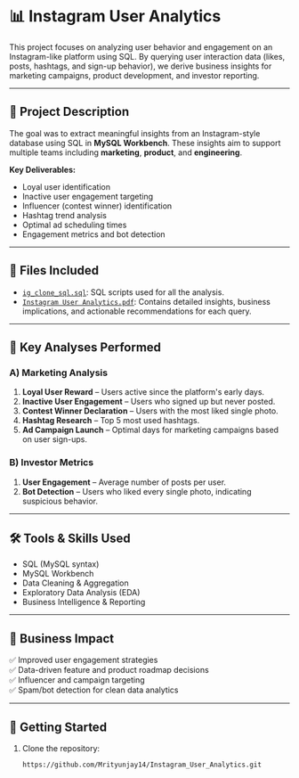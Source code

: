 # 📊 Instagram User Analytics

This project focuses on analyzing user behavior and engagement on an Instagram-like platform using SQL. By querying user interaction data (likes, posts, hashtags, and sign-up behavior), we derive business insights for marketing campaigns, product development, and investor reporting.

---

## 📌 Project Description

The goal was to extract meaningful insights from an Instagram-style database using SQL in **MySQL Workbench**. These insights aim to support multiple teams including **marketing**, **product**, and **engineering**.

**Key Deliverables:**
- Loyal user identification
- Inactive user engagement targeting
- Influencer (contest winner) identification
- Hashtag trend analysis
- Optimal ad scheduling times
- Engagement metrics and bot detection

---

## 📁 Files Included

- [`ig_clone_sql.sql`](./ig_clone_sql.sql): SQL scripts used for all the analysis.
- [`Instagram User Analytics.pdf`](./Instagram%20User%20Analytics.pdf): Contains detailed insights, business implications, and actionable recommendations for each query.

---

## 🧠 Key Analyses Performed

### A) Marketing Analysis
1. **Loyal User Reward** – Users active since the platform's early days.
2. **Inactive User Engagement** – Users who signed up but never posted.
3. **Contest Winner Declaration** – Users with the most liked single photo.
4. **Hashtag Research** – Top 5 most used hashtags.
5. **Ad Campaign Launch** – Optimal days for marketing campaigns based on user sign-ups.

### B) Investor Metrics
1. **User Engagement** – Average number of posts per user.
2. **Bot Detection** – Users who liked every single photo, indicating suspicious behavior.

---

## 🛠 Tools & Skills Used

- SQL (MySQL syntax)
- MySQL Workbench
- Data Cleaning & Aggregation
- Exploratory Data Analysis (EDA)
- Business Intelligence & Reporting

---

## 🧩 Business Impact

✅ Improved user engagement strategies  
✅ Data-driven feature and product roadmap decisions  
✅ Influencer and campaign targeting  
✅ Spam/bot detection for clean data analytics

---

## 🚀 Getting Started

1. Clone the repository:
   ```bash
   https://github.com/Mrityunjay14/Instagram_User_Analytics.git
